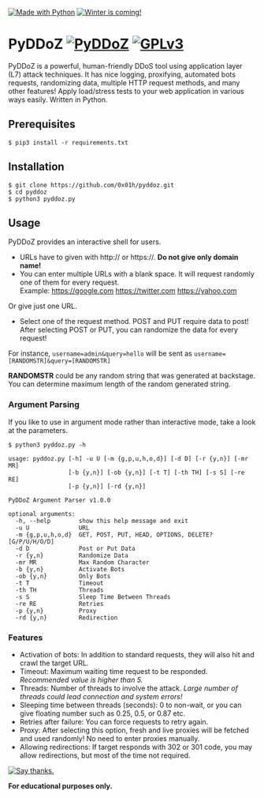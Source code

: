 [![Made with Python](http://ForTheBadge.com/images/badges/made-with-python.svg)](https://www.python.org/) [![Winter is coming!](http://ForTheBadge.com/images/badges/winter-is-coming.svg)](https://github.com/n1rv4n4/pyddoz/)

# PyDDoZ [![PyDDoZ](https://img.shields.io/badge/PyDDoZ-1.0.1%20beta-red.svg)](https://github.com/n1rv4n4/pyddoz/) [![GPLv3](https://img.shields.io/badge/License-GPLv3-blue.svg)](https://www.gnu.org/licenses/gpl-3.0.en.html)
PyDDoZ is a powerful, human-friendly DDoS tool using application layer (L7) attack techniques. It has nice logging, proxifying, automated bots requests, randomizing data, multiple HTTP request methods, and many other features! Apply load/stress tests to your web application in various ways easily. Written in Python.

## Prerequisites
`$ pip3 install -r requirements.txt`

## Installation
```
$ git clone https://github.com/0x01h/pyddoz.git
$ cd pyddoz
$ python3 pyddoz.py
```

## Usage
PyDDoZ provides an interactive shell for users.

- URLs have to given with http:// or https://. **Do not give only domain name!**
- You can enter multiple URLs with a blank space. It will request randomly one of them for every request. <br>
Example: https://google.com https://twitter.com https://yahoo.com

Or give just one URL.

- Select one of the request method. POST and PUT require data to post! <br>
After selecting POST or PUT, you can randomize the data for every request! <br> 

For instance, `username=admin&query=hello` will be sent as `username=[RANDOMSTR]&query=[RANDOMSTR]` <br>

**RANDOMSTR** could be any random string that was generated at backstage. You can determine maximum length of the random generated string.

### Argument Parsing
If you like to use in argument mode rather than interactive mode, take a look at the parameters.

`$ python3 pyddoz.py -h`

```
usage: pyddoz.py [-h] -u U [-m {g,p,u,h,o,d}] [-d D] [-r {y,n}] [-mr MR]
                 [-b {y,n}] [-ob {y,n}] [-t T] [-th TH] [-s S] [-re RE]
                 [-p {y,n}] [-rd {y,n}]

PyDDoZ Argument Parser v1.0.0

optional arguments:
  -h, --help        show this help message and exit
  -u U              URL
  -m {g,p,u,h,o,d}  GET, POST, PUT, HEAD, OPTIONS, DELETE? [G/P/U/H/O/D]
  -d D              Post or Put Data
  -r {y,n}          Randomize Data
  -mr MR            Max Random Character
  -b {y,n}          Activate Bots
  -ob {y,n}         Only Bots
  -t T              Timeout
  -th TH            Threads
  -s S              Sleep Time Between Threads
  -re RE            Retries
  -p {y,n}          Proxy
  -rd {y,n}         Redirection
```

### Features
- Activation of bots: In addition to standard requests, they will also hit and crawl the target URL.
- Timeout: Maximum waiting time request to be responded. *Recommended value is higher than 5.*
- Threads: Number of threads to involve the attack. *Large number of threads could lead connection and system errors!*
- Sleeping time between threads (seconds): 0 to non-wait, or you can give floating number such as 0.25, 0.5, or 0.87 etc.
- Retries after failure: You can force requests to retry again.
- Proxy: After selecting this option, fresh and live proxies will be fetched and used randomly! No need to enter proxies manually.
- Allowing redirections: If target responds with 302 or 301 code, you may allow redirections, but most of the time not required.

[![Say thanks.](https://img.shields.io/badge/say-thanks-ff69b4.svg)](https://www.linkedin.com/in/orçunözdemir/)

**For educational purposes only.**


